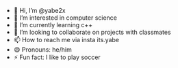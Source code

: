 - 👋 Hi, I’m @yabe2x
- 👀 I’m interested in computer science
- 🌱 I’m currently learning c++
- 💞️ I’m looking to collaborate on projects with classmates
- 📫 How to reach me via insta its.yabe
- 😄 Pronouns: he/him
- ⚡ Fun fact: I like to play soccer

<!---
yabe2x/yabe2x is a ✨ special ✨ repository because its `README.md` (this file) appears on your GitHub profile.
You can click the Preview link to take a look at your changes.
--->
